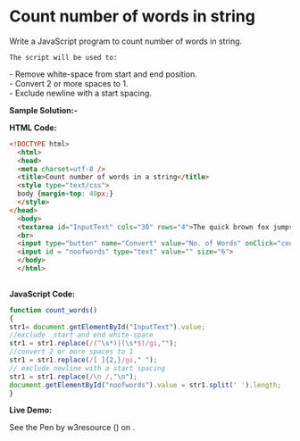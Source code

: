 # Count number of words in string

Write a JavaScript program to count number of words in string.

```
The script will be used to: 
```

\- Remove white-space from start and end position.  
\- Convert 2 or more spaces to 1.  
\- Exclude newline with a start spacing.

**Sample Solution:-**

**HTML Code:**

```html
<!DOCTYPE html>
  <html>
  <head>
  <meta charset=utf-8 />
  <title>Count number of words in a string</title>
  <style type="text/css">
  body {margin-top: 40px;}
  </style> 
</head>
  <body>
  <textarea id="InputText" cols="30" rows="4">The quick brown fox jumps over the lazy dog.</textarea>
  <br>
  <input type="button" name="Convert" value="No. of Words" onClick="count_words();">
  <input id = "noofwords" type="text" value="" size="6"> 
  </body>
  </html>
  
```

**JavaScript Code:**

```js
function count_words()
{
str1= document.getElementById("InputText").value;
//exclude  start and end white-space
str1 = str1.replace(/(^\s*)|(\s*$)/gi,"");
//convert 2 or more spaces to 1  
str1 = str1.replace(/[ ]{2,}/gi," ");
// exclude newline with a start spacing  
str1 = str1.replace(/\n /,"\n");
document.getElementById("noofwords").value = str1.split(' ').length;
}

```

**Live Demo:**

<section class="expand-codepen"><p data-height="380" data-theme-id="0" data-slug-hash="jGLepN" data-default-tab="js,result" data-user="w3resource" data-embed-version="2" data-pen-title="JavaScript - common-editor-exercises" data-editable="true" class="codepen">See the Pen by w3resource () on .</p><codepen></codepen></section>